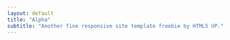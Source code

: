 ```yaml
---
layout: default
title: "Alpha"
subtitle: "Another fine responsive site template freebie by HTML5 UP."
---
```

